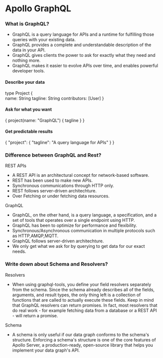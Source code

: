 # Apollo GraphQL
### What is GraphQL?
- GraphQL is a query language for APIs and a runtime for fulfilling those queries with your existing data.
- GraphQL provides a complete and understandable description of the data in your API.
- GraphQL gives clients the power to ask for exactly what they need and nothing more. 
- GraphQL makes it easier to evolve APIs over time, and enables powerful developer tools.
 
#### Describe your data           

type Project {                
  name: String
  tagline: String
  contributors: [User] 
} 

#### Ask for what you want

{
  project(name: "GraphQL") {
    tagline
  }
}

#### Get predictable results

{
  "project": {
    "tagline": "A query language for APIs"
  }
}





### Difference between GraphQL and Rest?

REST APIs
- A REST API is an architectural concept for network-based software.
- REST has been used to make new APIs.
- Synchronous communications through HTTP only.
- REST follows server-driven architechture.
- Over Fetching or under fetching data resources.

GraphQL
- GraphQL, on the other hand, is a query language, a specification, and a set of tools that operates over a single endpoint using HTTP.
- GraphQL has been to optimize for performance and flexibility.
- Synchronous/Asynchronous communication in multiple protocols such as HTTP,AMQP,MQTT.
- GraphQL follows server-driven architechture.
- We only get what we ask for by querying to get data for our exact needs.




### Write down about Schema and Resolvers?

Resolvers
- When using graphql-tools, you define your field resolvers separately from the schema. Since the schema already describes all of the fields, arguments, and result types, the only thing left is a collection of functions that are called to actually execute these fields.
Keep in mind that GraphQL resolvers can return promises. In fact, most resolvers that do real work - for example fetching data from a database or a REST API - will return a promise.

Schema
- A schema is only useful if our data graph conforms to the schema's structure. Enforcing a schema's structure is one of the core features of Apollo Server, a production-ready, open-source library that helps you implement your data graph's API.

